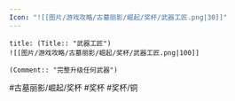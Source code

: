 ```yaml
---
Icon: "![[图片/游戏攻略/古墓丽影/崛起/奖杯/武器工匠.png|30]]"
---
```

```ad-common-bronze-trophy
title: (Title:: "武器工匠")
![[图片/游戏攻略/古墓丽影/崛起/奖杯/武器工匠.png|100]]

(Comment:: "完整升级任何武器")
```

#古墓丽影/崛起/奖杯 #奖杯 #奖杯/铜
